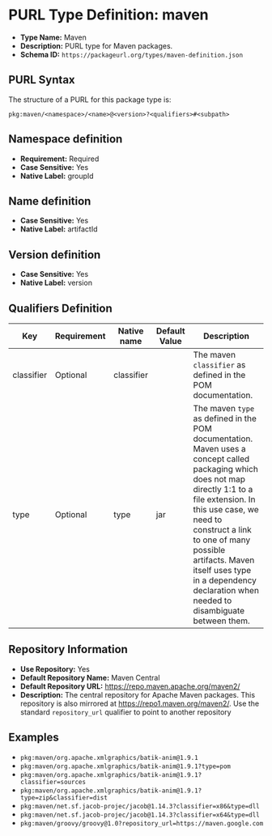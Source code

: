 <!--  NOTE: Auto-generated from the JSON PURL type definition.
Do not manually edit this file. Edit the JSON type definition instead. -->

# PURL Type Definition: maven

- **Type Name:** Maven
- **Description:** PURL type for Maven packages.
- **Schema ID:** `https://packageurl.org/types/maven-definition.json`

## PURL Syntax

The structure of a PURL for this package type is:

    pkg:maven/<namespace>/<name>@<version>?<qualifiers>#<subpath>

## Namespace definition

- **Requirement:** Required
- **Case Sensitive:** Yes
- **Native Label:** groupId

## Name definition

- **Case Sensitive:** Yes
- **Native Label:** artifactId

## Version definition

- **Case Sensitive:** Yes
- **Native Label:** version

## Qualifiers Definition

| Key  | Requirement | Native name | Default Value | Description |
|------|-------------|-------------|---------------|-------------|
| classifier | Optional | classifier |  | The maven `classifier` as defined in the POM documentation. |
| type | Optional | type | jar | The maven `type` as defined in the POM documentation. Maven uses a concept called packaging which does not map directly 1:1 to a file extension. In this use case, we need to construct a link to one of many possible artifacts. Maven itself uses type in a dependency declaration when needed to disambiguate between them. |

## Repository Information

- **Use Repository:** Yes
- **Default Repository Name:** Maven Central
- **Default Repository URL:** https://repo.maven.apache.org/maven2/
- **Description:** The central repository for Apache Maven packages. This repository is also mirrored at https://repo1.maven.org/maven2/. Use the standard `repository_url` qualifier to point to another repository

## Examples

- `pkg:maven/org.apache.xmlgraphics/batik-anim@1.9.1`
- `pkg:maven/org.apache.xmlgraphics/batik-anim@1.9.1?type=pom`
- `pkg:maven/org.apache.xmlgraphics/batik-anim@1.9.1?classifier=sources`
- `pkg:maven/org.apache.xmlgraphics/batik-anim@1.9.1?type=zip&classifier=dist`
- `pkg:maven/net.sf.jacob-projec/jacob@1.14.3?classifier=x86&type=dll`
- `pkg:maven/net.sf.jacob-projec/jacob@1.14.3?classifier=x64&type=dll`
- `pkg:maven/groovy/groovy@1.0?repository_url=https://maven.google.com`
